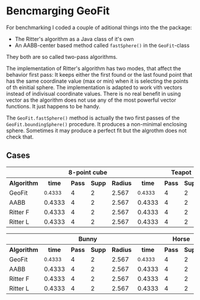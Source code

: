 # Bencmarging GeoFit

For benchmarking I coded a couple of aditional things into the the package:
- The Ritter's algorithm as a Java class of it's own
- An AABB-center based method called `fastSphere()` in the `GeoFit`-class 

They both are so called two-pass algorithms. 

The implementation of Ritter's algorithm has two modes, that affect the behavior first pass: It keeps either the first found or the last found point that has the same coordinate value (max or min) when it is selecting the points of th einitial sphere. The implementation is adapted to work vith vectors instead of indivisual coordinate values. There is no real benefit in using vector as the algorithm does not use any of the most powerful vector functions. It just happens to be handy. 

The `GeoFit.fastSphere()` method is actually the two first passes of the `GeoFit.boundingSphere()` procedure. It produces a non-minimal enclosing sphere. Sometimes it may produce a perfect fit but the algrothm does not check that.

## Cases
<table>
  <tr>
    <th></th>
    <th colspan = 4>8-point cube</th>
    <th colspan = 4>Teapot</th>
  </tr>
  <tr>
    <th>Algorithm</th>
    <th>time</th><th>Pass</th><th>Supp</th><th>Radius</th>
    <th>time</th><th>Pass</th><th>Supp</th><th>Radius</th>
  </tr>
  <tr>
    <td>GeoFit</td>
    <td><small>0.4333</small></td><td>4</td><td>2</td><td>2.567</td>
    <td><small>0.4333</small></td><td>4</td><td>2</td><td>2.567</td>
  </tr>
  <tr>
    <td>AABB</td>
    <td>0.4333</td><td>4</td><td>2</td><td>2.567</td>
    <td>0.4333</td><td>4</td><td>2</td><td>2.567</td>
  </tr>
  <tr>
    <td>Ritter F</td>
    <td>0.4333</td><td>4</td><td>2</td><td>2.567</td>
    <td>0.4333</td><td>4</td><td>2</td><td>2.567</td>
  </tr>
  <tr>
    <td>Ritter L</td>
    <td>0.4333</td><td>4</td><td>2</td><td>2.567</td>
    <td>0.4333</td><td>4</td><td>2</td><td>2.567</td>
  </tr>
</table>
<table>
  <tr>
    <th></th>
    <th colspan = 4>Bunny</th>
    <th colspan = 4>Horse</th>
  </tr>
  <tr>
    <th>Algorithm</th>
    <th>time</th><th>Pass</th><th>Supp</th><th>Radius</th>
    <th>time</th><th>Pass</th><th>Supp</th><th>Radius</th>
  </tr>
  <tr>
    <td>GeoFit</td>
    <td><small>0.4333</small></td><td>4</td><td>2</td><td>2.567</td>
    <td><small>0.4333</small></td><td>4</td><td>2</td><td>2.567</td>
  </tr>
  <tr>
    <td>AABB</td>
    <td>0.4333</td><td>4</td><td>2</td><td>2.567</td>
    <td>0.4333</td><td>4</td><td>2</td><td>2.567</td>
  </tr>
  <tr>
    <td>Ritter F</td>
    <td>0.4333</td><td>4</td><td>2</td><td>2.567</td>
    <td>0.4333</td><td>4</td><td>2</td><td>2.567</td>
  </tr>
  <tr>
    <td>Ritter L</td>
    <td>0.4333</td><td>4</td><td>2</td><td>2.567</td>
    <td>0.4333</td><td>4</td><td>2</td><td>2.567</td>
  </tr>
</table>

